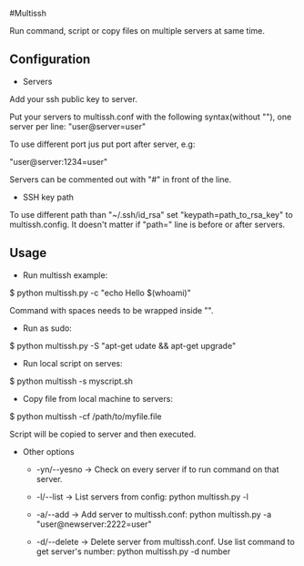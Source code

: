 #Multissh

Run command, script or copy files on multiple servers at same time.

## Configuration

- Servers

Add your ssh public key to server.

Put your servers to multissh.conf with the following syntax(without ""), one server per line:
"user@server=user"

To use different port jus put port after server, e.g:

 "user@server:1234=user"

Servers can be commented out with "#" in front of the line.

- SSH key path

To use different path than  "~/.ssh/id_rsa" set "keypath=path_to_rsa_key" to multissh.config. It doesn't matter if "path=" line is before or after servers.

## Usage

- Run multissh example:

$ python multissh.py -c "echo Hello $(whoami)"

Command with spaces needs to be wrapped inside "".

- Run as sudo:

$ python multissh.py -S "apt-get udate && apt-get upgrade"

- Run local script on serves:

$ python multissh -s myscript.sh

- Copy file from local machine to servers:

$ python multissh -cf /path/to/myfile.file


Script will be copied to server and then executed.

- Other options

   - -yn/--yesno -> Check on every server if to run command on that server.

   - -l/--list -> List servers from config: python multissh.py -l

   - -a/--add -> Add server to multissh.conf: python multissh.py -a "user@newserver:2222=user"

   - -d/--delete -> Delete server from multissh.conf. Use list command to get server's number: python multissh.py -d number
